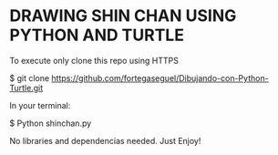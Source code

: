
# DRAWING SHIN CHAN USING PYTHON AND TURTLE



To execute only clone this repo using HTTPS

$ git clone https://github.com/fortegaseguel/Dibujando-con-Python-Turtle.git


In your terminal:

$ Python shinchan.py

No libraries and dependencias needed. Just Enjoy!
